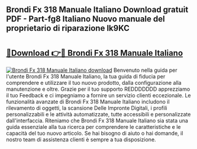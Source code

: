 ## Brondi Fx 318 Manuale Italiano Download gratuit PDF - Part-fg8 Italiano Nuovo manuale del proprietario di riparazione lk9KC

# <h2><a href="http://dfbeci.blite.top/?on=Brondi+Fx+318+Manuale+Italiano">🔗Download 👉🔴 Brondi Fx 318 Manuale Italiano</a></h2>

[![Brondi Fx 318 Manuale Italiano download](https://i.imgur.com/lujVjoI.png)](http://dfbeci.blite.top/?on=Brondi+Fx+318+Manuale+Italiano)
Benvenuto nella guida per l'utente Brondi Fx 318 Manuale Italiano, la tua guida di fiducia per comprendere e utilizzare il tuo nuovo prodotto, dalla configurazione alla manutenzione e oltre. Grazie per il tuo supporto REDDDDDDD apprezziamo il tuo Feedback e ci impegniamo a fornire un servizio clienti eccezionale. Le funzionalità avanzate di Brondi Fx 318 Manuale Italiano includono il rilevamento di oggetti, la scansione Delle Impronte Digitali, i profili personalizzabili e le attività automatizzate, tutte accessibili e personalizzate dall'interfaccia. Riteniamo che Brondi Fx 318 Manuale Italiano sia stata una guida essenziale alla tua ricerca per comprendere le caratteristiche e le capacità del tuo nuovo articolo. Se hai bisogno di aiuto o hai domande, il nostro team di assistenza clienti è sempre a tua disposizione.
